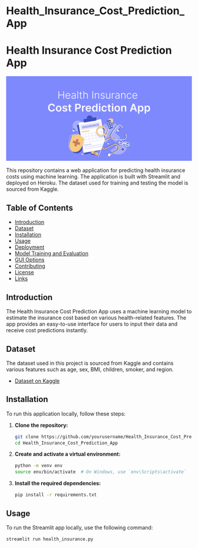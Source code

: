 # Health_Insurance_Cost_Prediction_App

# Health Insurance Cost Prediction App

![Health Insurance Cost Prediction](./banner.png)

This repository contains a web application for predicting health insurance costs using machine learning. The application is built with Streamlit and deployed on Heroku. The dataset used for training and testing the model is sourced from Kaggle.

## Table of Contents
- [Introduction](#introduction)
- [Dataset](#dataset)
- [Installation](#installation)
- [Usage](#usage)
- [Deployment](#deployment)
- [Model Training and Evaluation](#model-training-and-evaluation)
- [GUI Options](#gui-options)
- [Contributing](#contributing)
- [License](#license)
- [Links](#links)

## Introduction

The Health Insurance Cost Prediction App uses a machine learning model to estimate the insurance cost based on various health-related features. The app provides an easy-to-use interface for users to input their data and receive cost predictions instantly.

## Dataset

The dataset used in this project is sourced from Kaggle and contains various features such as age, sex, BMI, children, smoker, and region.

- [Dataset on Kaggle](https://www.kaggle.com/datasets)

## Installation

To run this application locally, follow these steps:

1. **Clone the repository:**
    ```bash
    git clone https://github.com/yourusername/Health_Insurance_Cost_Prediction_App.git
    cd Health_Insurance_Cost_Prediction_App
    ```

2. **Create and activate a virtual environment:**
    ```bash
    python -m venv env
    source env/bin/activate  # On Windows, use `env\Scripts\activate`
    ```

3. **Install the required dependencies:**
    ```bash
    pip install -r requirements.txt
    ```

## Usage

To run the Streamlit app locally, use the following command:

```bash
streamlit run health_insurance.py
